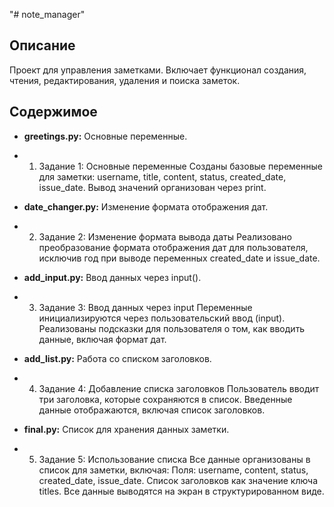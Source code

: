 "# note_manager" 

## Описание

Проект для управления заметками. Включает функционал создания, чтения, редактирования, удаления и поиска заметок.



## Содержимое

- **greetings.py:** Основные переменные.
- 1. Задание 1: Основные переменные
Созданы базовые переменные для заметки: username, title, content, status, created_date, issue_date.
Вывод значений организован через print.
- **date_changer.py:** Изменение формата отображения дат.
- 2. Задание 2: Изменение формата вывода даты
Реализовано преобразование формата отображения дат для пользователя, исключив год при выводе переменных created_date и issue_date.

- **add_input.py:** Ввод данных через input().
- 3. Задание 3: Ввод данных через input
Переменные инициализируются через пользовательский ввод (input).
Реализованы подсказки для пользователя о том, как вводить данные, включая формат дат.

- **add_list.py:** Работа со списком заголовков.
- 4. Задание 4: Добавление списка заголовков
Пользователь вводит три заголовка, которые сохраняются в список.
Введенные данные отображаются, включая список заголовков.

- **final.py:** Список для хранения данных заметки.
- 5. Задание 5: Использование списка
Все данные организованы в список для заметки, включая:
Поля: username, content, status, created_date, issue_date.
Список заголовков как значение ключа titles.
Все данные выводятся на экран в структурированном виде.

